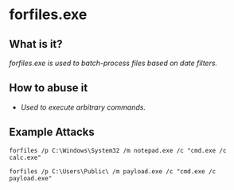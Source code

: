 # forfiles.exe
## What is it?
*forfiles.exe is used to batch-process files based on date filters.*

## How to abuse it
- *Used to execute arbitrary commands.*

## Example Attacks
```
forfiles /p C:\Windows\System32 /m notepad.exe /c "cmd.exe /c calc.exe"

forfiles /p C:\Users\Public\ /m payload.exe /c "cmd.exe /c payload.exe"
```
